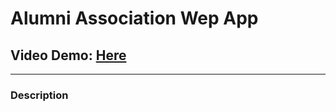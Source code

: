 # Alumni Association Wep App
## Video Demo: [Here](https://chidebru-techs.herokuapp.com/ "Video Demo")
___
### Description


